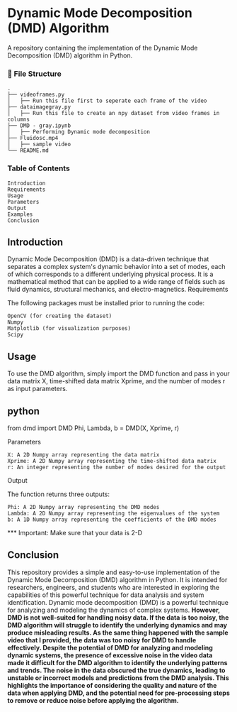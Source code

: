 # Dynamic Mode Decomposition (DMD) Algorithm

A repository containing the implementation of the Dynamic Mode Decomposition (DMD) algorithm in Python.

###  :file_folder: File Structure

```
.
├── videoframes.py
│   ├── Run this file first to seperate each frame of the video
├── dataimagegray.py
│   ├── Run this file to create an npy dataset from video frames in columns
├── DMD - gray.ipynb
│   ├── Performing Dynamic mode decomposition
├── Fluidosc.mp4
│   ├── sample video
└── README.md
```

### Table of Contents

    Introduction
    Requirements
    Usage
    Parameters
    Output
    Examples
    Conclusion

## Introduction

Dynamic Mode Decomposition (DMD) is a data-driven technique that separates a complex system's dynamic behavior into a set of modes, each of which corresponds to a different underlying physical process. It is a mathematical method that can be applied to a wide range of fields such as fluid dynamics, structural mechanics, and electro-magnetics.
Requirements

The following packages must be installed prior to running the code:

    OpenCV (for creating the dataset)
    Numpy
    Matplotlib (for visualization purposes)
    Scipy
    
## Usage

To use the DMD algorithm, simply import the DMD function and pass in your data matrix X, time-shifted data matrix Xprime, and the number of modes r as input parameters.

## python

from dmd import DMD
Phi, Lambda, b = DMD(X, Xprime, r)

Parameters

    X: A 2D Numpy array representing the data matrix
    Xprime: A 2D Numpy array representing the time-shifted data matrix
    r: An integer representing the number of modes desired for the output

Output

The function returns three outputs:

    Phi: A 2D Numpy array representing the DMD modes
    Lambda: A 2D Numpy array representing the eigenvalues of the system
    b: A 1D Numpy array representing the coefficients of the DMD modes

*** Important: Make sure that your data is 2-D
## Conclusion

This repository provides a simple and easy-to-use implementation of the Dynamic Mode Decomposition (DMD) algorithm in Python. It is intended for researchers, engineers, and students who are interested in exploring the capabilities of this powerful technique for data analysis and system identification.
Dynamic mode decomposition (DMD) is a powerful technique for analyzing and modeling the dynamics of complex systems. <b>However, DMD is not well-suited for handling noisy data. If the data is too noisy, the DMD algorithm will struggle to identify the underlying dynamics and may produce misleading results. As the same thing happened with the sample video that I provided, the data was too noisy for DMD to handle effectively. Despite the potential of DMD for analyzing and modeling dynamic systems, the presence of excessive noise in the video data made it difficult for the DMD algorithm to identify the underlying patterns and trends. The noise in the data obscured the true dynamics, leading to unstable or incorrect models and predictions from the DMD analysis. This highlights the importance of considering the quality and nature of the data when applying DMD, and the potential need for pre-processing steps to remove or reduce noise before applying the algorithm.</b>

